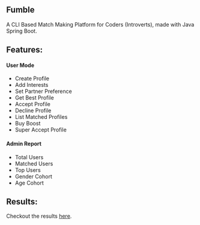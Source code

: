 ## Fumble
A CLI Based Match Making Platform for Coders (Introverts), made with Java Spring Boot. <br>

## **Features:**

#### User Mode <br>
<ul><li>Create Profile<li>Add Interests<li>Set Partner Preference<li>Get Best Profile<li>Accept Profile<li>Decline Profile<li>List Matched Profiles<li>Buy Boost<li>Super Accept Profile</li></ul>

#### Admin Report <br>
<ul><li>Total Users<li>Matched Users<li>Top Users<li>Gender Cohort<li>Age Cohort</li></ul> 

## **Results:**

Checkout the results [here](https://github.com/rhazra-003/Fumble/tree/main/output).
